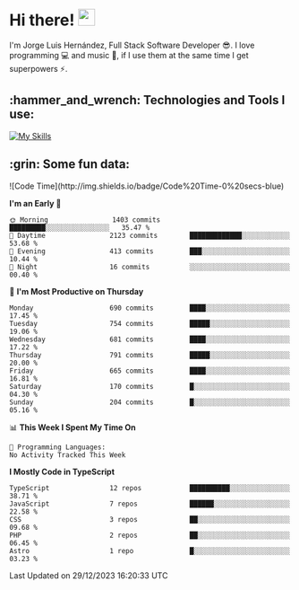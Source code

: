 <h1 align="left">
 <abc>
  <br>Hi there! <img src="https://user-images.githubusercontent.com/42378118/110234147-e3259600-7f4e-11eb-95be-0c4047144dea.gif" width="30"><br>
 </abc>
</h1>

I'm Jorge Luis Hernández, Full Stack Software Developer :sunglasses:. I love programming :computer: and music :musical_score:, if I use them at the same time I get superpowers :zap:. 


<h2 align="left">:hammer_and_wrench: Technologies and Tools I use:</h2>

[![My Skills](https://skillicons.dev/icons?i=js,ts,html,css,py,vue,react,next,nest,postgres,mysql)](https://skillicons.dev)

<h2 align="left">:grin: Some fun data:</h2>
<!--START_SECTION:waka-->
![Code Time](http://img.shields.io/badge/Code%20Time-0%20secs-blue)

**I'm an Early 🐤** 

```text
🌞 Morning                1403 commits        █████████░░░░░░░░░░░░░░░░   35.47 % 
🌆 Daytime                2123 commits        █████████████░░░░░░░░░░░░   53.68 % 
🌃 Evening                413 commits         ███░░░░░░░░░░░░░░░░░░░░░░   10.44 % 
🌙 Night                  16 commits          ░░░░░░░░░░░░░░░░░░░░░░░░░   00.40 % 
```
📅 **I'm Most Productive on Thursday** 

```text
Monday                   690 commits         ████░░░░░░░░░░░░░░░░░░░░░   17.45 % 
Tuesday                  754 commits         █████░░░░░░░░░░░░░░░░░░░░   19.06 % 
Wednesday                681 commits         ████░░░░░░░░░░░░░░░░░░░░░   17.22 % 
Thursday                 791 commits         █████░░░░░░░░░░░░░░░░░░░░   20.00 % 
Friday                   665 commits         ████░░░░░░░░░░░░░░░░░░░░░   16.81 % 
Saturday                 170 commits         █░░░░░░░░░░░░░░░░░░░░░░░░   04.30 % 
Sunday                   204 commits         █░░░░░░░░░░░░░░░░░░░░░░░░   05.16 % 
```


📊 **This Week I Spent My Time On** 

```text
💬 Programming Languages: 
No Activity Tracked This Week
```

**I Mostly Code in TypeScript** 

```text
TypeScript               12 repos            ██████████░░░░░░░░░░░░░░░   38.71 % 
JavaScript               7 repos             ██████░░░░░░░░░░░░░░░░░░░   22.58 % 
CSS                      3 repos             ██░░░░░░░░░░░░░░░░░░░░░░░   09.68 % 
PHP                      2 repos             ██░░░░░░░░░░░░░░░░░░░░░░░   06.45 % 
Astro                    1 repo              █░░░░░░░░░░░░░░░░░░░░░░░░   03.23 % 
```




 Last Updated on 29/12/2023 16:20:33 UTC
<!--END_SECTION:waka-->
